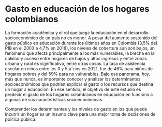 # Gasto en educación de los hogares colombianos 

La formación académica y el rol que juega la educación en el desarrollo socioeconómico de un país no es menor. A pesar del aumento sostenido del gasto público en educación durante los últimos años en Colombia (3,5% del PIB en el 2000 a 4,7% en 2018), los niveles de cobertura aún son bajos, un fenómeno que afecta principalmente a los más vulnerables, la brecha en la calidad y acceso entre hogares de bajos y altos ingresos y entre zonas urbana y rural es significativa, entre otras cosas. La tasa de asistencia escolar en niños entre los 0 y 5 a˜nos en 2021, fue de 46% para niiños de hogares pobres y del 59% para no vulnerables. Bajo ese panorama, hoy, más que nunca, es importante conocer y analizar los determinantes socioeconómicos que podrían explicar el gasto o los recursos que destina un hogar a educación. En ese sentido, el objetivo de este estudio es predecir el gasto de los hogares colombianos en educación en funciónn a algunas de sus características socioeconómicas. 

Comprender los determinantes y los niveles de gasto en los que puede incurrir un hogar es un insumo clave para una mejor toma de decisiones de política pública.

 

